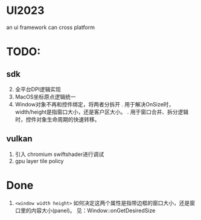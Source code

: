 # UI2023
an ui framework can cross platform 

# TODO:
## sdk
2. 全平台DPI逻辑实现
3. MacOS坐标原点逻辑统一
4. Window对象不再和控件绑定，将两者分拆开
   . 用于解决OnSize时，width/height是指窗口大小，还是客户区大小。 
   . 用于窗口合并、拆分逻辑时，控件对象生命周期的快速转移。

## vulkan
1. 引入 chromium swiftshader进行调试
2. gpu layer tile policy

# Done

1. `<window width height>` 如何决定这两个属性是指带边框的窗口大小，还是窗口里的内容大小(panel)。
   见：Window::onGetDesiredSize